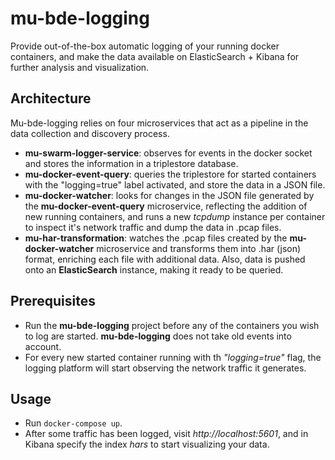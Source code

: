 # mu-bde-logging

Provide out-of-the-box automatic logging of your running docker containers, and make the data available on ElasticSearch + Kibana for further analysis and visualization.

## Architecture

Mu-bde-logging relies on four microservices that act as a pipeline in the data collection and discovery process.

* **mu-swarm-logger-service**: observes for events in the docker socket and stores the information in a triplestore database.
* **mu-docker-event-query**: queries the triplestore for started containers with the "logging=true" label activated, and store the data in a JSON file.
* **mu-docker-watcher**: looks for changes in the JSON file generated by the **mu-docker-event-query** microservice, reflecting the addition of new running containers, and runs a new *tcpdump* instance per container to inspect it's network traffic and dump the data in .pcap files.
* **mu-har-transformation**: watches the .pcap files created by the **mu-docker-watcher** microservice and transforms them into .har (json) format, enriching each file with additional data. Also, data is pushed onto an **ElasticSearch** instance, making it ready to be queried.


## Prerequisites

* Run the **mu-bde-logging** project before any of the containers you wish to log are started. **mu-bde-logging** does not take old events into account.
* For every new started container running with th *"logging=true"* flag, the logging platform will start observing the network traffic it generates.

## Usage

* Run ```docker-compose up```.
* After some traffic has been logged, visit *http://localhost:5601*, and in Kibana specify the index *hars* to start visualizing your data.
